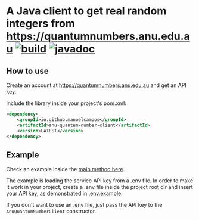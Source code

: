 # A Java client to get real random integers from https://quantumnumbers.anu.edu.au [![build](https://github.com/manoelcampos/anu-quantum-number-java-client/actions/workflows/build.yml/badge.svg)](https://github.com/manoelcampos/anu-quantum-number-java-client/actions/workflows/build.yml) [![javadoc](https://javadoc.io/badge2/com.manoelcampos/anu-quantum-number-client/javadoc.svg)](https://javadoc.io/doc/com.manoelcampos/anu-quantum-number-client)

## How to use

Create an account at https://quantumnumbers.anu.edu.au and get an API key.

Include the library inside your project's pom.xml:

```xml
<dependency>
    <groupId>io.github.manoelcampos</groupId>
    <artifactId>anu-quantum-number-client</artifactId>
    <version>LATEST</version>
</dependency>
```

## Example

Check an example inside the [main method here](https://github.com/manoelcampos/anu-quantum-number-java-client/blob/master/src/main/java/com/manoelcampos/anuquantumnumbers/AnuQuantumNumberClient.java#L101).

The example is loading the service API key from a .env file.
In order to make it work in your project, create a .env file inside the project root dir and insert your API key, as demonstrated in [ .env.example]( .env.example).

If you don't want to use an .env file, just pass the API key to the `AnuQuantumNumberClient` constructor.
